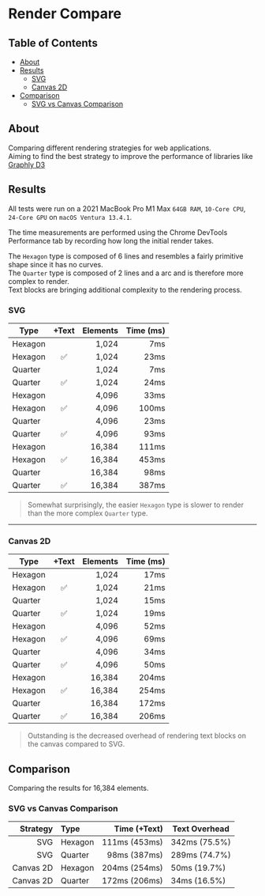 # Render Compare

## Table of Contents

-   [About](#about)
-   [Results](#results)
    -   [SVG](#results-svg)
    -   [Canvas 2D](#results-canvas-2d)
-   [Comparison](#comparison)
    -   [SVG vs Canvas Comparison](#comparison-svg-vs-canvas)

## About <a name = "about"></a>

Comparing different rendering strategies for web applications.  
Aiming to find the best strategy to improve the performance of libraries like [Graphly D3](https://docs.graphly.dev)

## Results <a name = "results"></a>

All tests were run on a 2021 MacBook Pro M1 Max `64GB RAM`, `10-Core CPU`, `24-Core GPU` on `macOS Ventura 13.4.1`.

The time measurements are performed using the Chrome DevTools Performance tab by recording how long the initial render takes.

The `Hexagon` type is composed of 6 lines and resembles a fairly primitive shape since it has no curves.  
The `Quarter` type is composed of 2 lines and a arc and is therefore more complex to render.  
Text blocks are bringing additional complexity to the rendering process.

### SVG <a name = "results-svg"></a>

| Type    | +Text | Elements | Time (ms) |
| ------- | :---: | -------: | --------: |
| Hexagon |       |    1,024 |       7ms |
| Hexagon |  ✅   |    1,024 |      23ms |
| Quarter |       |    1,024 |       7ms |
| Quarter |  ✅   |    1,024 |      24ms |
| Hexagon |       |    4,096 |      33ms |
| Hexagon |  ✅   |    4,096 |     100ms |
| Quarter |       |    4,096 |      23ms |
| Quarter |  ✅   |    4,096 |      93ms |
| Hexagon |       |   16,384 |     111ms |
| Hexagon |  ✅   |   16,384 |     453ms |
| Quarter |       |   16,384 |      98ms |
| Quarter |  ✅   |   16,384 |     387ms |

> Somewhat surprisingly, the easier `Hexagon` type is slower to render than the more complex `Quarter` type.

---

### Canvas 2D <a name = "results-canvas-2d"></a>

| Type    | +Text | Elements | Time (ms) |
| ------- | :---: | -------: | --------: |
| Hexagon |       |    1,024 |      17ms |
| Hexagon |  ✅   |    1,024 |      21ms |
| Quarter |       |    1,024 |      15ms |
| Quarter |  ✅   |    1,024 |      19ms |
| Hexagon |       |    4,096 |      52ms |
| Hexagon |  ✅   |    4,096 |      69ms |
| Quarter |       |    4,096 |      34ms |
| Quarter |  ✅   |    4,096 |      50ms |
| Hexagon |       |   16,384 |     204ms |
| Hexagon |  ✅   |   16,384 |     254ms |
| Quarter |       |   16,384 |     172ms |
| Quarter |  ✅   |   16,384 |     206ms |

> Outstanding is the decreased overhead of rendering text blocks on the canvas compared to SVG.

## Comparison <a name = "comparison"></a>

Comparing the results for 16,384 elements.

### SVG vs Canvas Comparison <a name = "comparison-svg-vs-canvas"></a>

|  Strategy | Type    |  Time (+Text) | Text Overhead |
| --------: | :------ | ------------: | ------------- |
|       SVG | Hexagon | 111ms (453ms) | 342ms (75.5%) |
|       SVG | Quarter |  98ms (387ms) | 289ms (74.7%) |
| Canvas 2D | Hexagon | 204ms (254ms) | 50ms (19.7%)  |
| Canvas 2D | Quarter | 172ms (206ms) | 34ms (16.5%)  |
